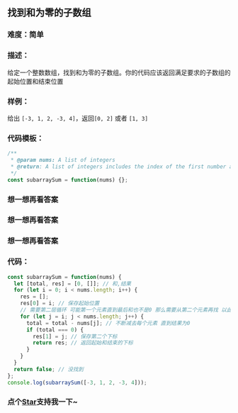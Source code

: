 ## 找到和为零的子数组

### 难度：简单

### 描述：

给定一个整数数组，找到和为零的子数组。你的代码应该返回满足要求的子数组的起始位置和结束位置

### 样例：

给出 `[-3, 1, 2, -3, 4]`，返回`[0, 2]` 或者 `[1, 3]`

### 代码模板：

```js
/**
 * @param nums: A list of integers
 * @return: A list of integers includes the index of the first number and the index of the last number
 */
const subarraySum = function(nums) {};
```

### 想一想再看答案

### 想一想再看答案

### 想一想再看答案

### 代码：

```js
const subarraySum = function(nums) {
  let [total, res] = [0, []]; // 和,结果
  for (let i = 0; i < nums.length; i++) {
    res = [];
    res[0] = i; // 保存起始位置
    // 需要第二层循环 可能第一个元素直到最后和也不是0 那么需要从第二个元素再找 以此类推
    for (let j = i; j < nums.length; j++) {
      total = total - nums[j]; // 不断减去每个元素 直到结果为0
      if (total === 0) {
        res[1] = j; // 保存第二个下标
        return res; // 返回起始和结束的下标
      }
    }
  }
  return false; // 没找到
};
console.log(subarraySum([-3, 1, 2, -3, 4]));
```
<!-- 特殊字符串：用于修改/删除markdown的结尾提示语-OBKoro1 -->
### 点个[Star](https://github.com/OBKoro1/Brush_algorithm)支持我一下~

